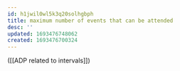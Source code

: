 ```yaml
---
id: h1jwil0wl5k3q20solhgbph
title: maximum number of events that can be attended
desc: ''
updated: 1693476748062
created: 1693476700324
---
```





([[ADP related to intervals]])
